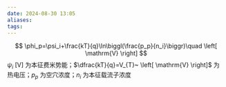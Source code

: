 ```yaml
---
date: 2024-08-30 13:05
aliases: 
tags: 
---
```

$$
\phi_p=\psi_i+\frac{kT}{q}\ln\biggl(\frac{p_p}{n_i}\biggr)\quad \left[ \mathrm{V} \right]
$$
$\psi_{i}~ \left[ \mathrm{V} \right]$ 为本征费米势能；$\dfrac{kT}{q}=V_{T}~ \left[ \mathrm{V} \right]$ 为热电压；$p_{p}$ 为空穴浓度；$n_{i}$ 为本征载流子浓度